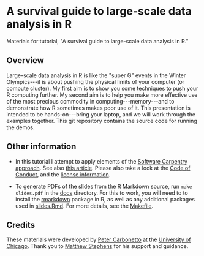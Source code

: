 # A survival guide to large-scale data analysis in R

Materials for tutorial, "A survival guide to large-scale data analysis
in R."

## Overview

Large-scale data analysis in R is like the "super G" events in the
Winter Olympics---it is about pushing the physical limits of your
computer (or compute cluster). My first aim is to show you some
techniques to push your R computing further. My second aim is to help
you make more effective use of the most precious commodity in
computing---memory---and to demonstrate how R sometimes makes poor use
of it. This presentation is intended to be hands-on---bring your
laptop, and we will work through the examples together. This git
repository contains the source code for running the demos.

## Other information

+ In this tutorial I attempt to apply elements of the
[Software Carpentry approach](http://software-carpentry.org/lessons).
See also
[this article](http://dx.doi.org/10.12688/f1000research.3-62.v2).
Please also take a look at the [Code of Conduct](conduct.md), and
the [license information](LICENSE.md).

+ To generate PDFs of the slides from the R Markdown source, run `make
slides.pdf` in the [docs](docs) directory. For this to work, you will
need to to install the
[rmarkdown](https://cran.r-project.org/package=rmarkdown) package in
R, as well as any additional packages used in
[slides.Rmd](code/slides.Rmd). For more details, see the
[Makefile](docs/Makefile).

## Credits

These materials were developed by
[Peter Carbonetto](http://pcarbo.github.io) at the
[University of Chicago](https://www.uchicago.edu). Thank you to
[Matthew Stephens](http://stephenslab.uchicago.edu) for his support
and guidance.
